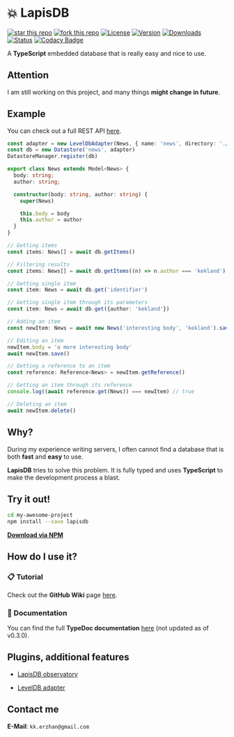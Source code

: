 # 💥 LapisDB

[![star this repo](http://githubbadges.com/star.svg?user=kekland&repo=lapisdb&style=flat)](https://github.com/kekland/lapisdb)
[![fork this repo](http://githubbadges.com/fork.svg?user=kekland&repo=lapisdb&style=flat)](https://github.com/kekland/lapisdb/fork)
[![License](https://img.shields.io/github/license/kekland/lapisdb.svg)](https://github.com/kekland/lapisdb)
[![Version](https://img.shields.io/npm/v/lapisdb.svg)](https://www.npmjs.com/package/lapisdb)
[![Downloads](https://img.shields.io/npm/dt/lapisdb.svg)](https://www.npmjs.com/package/lapisdb)
[![Status](https://travis-ci.org/kekland/lapisdb.svg?branch=master)](https://travis-ci.org/kekland/lapisdb)
[![Codacy Badge](https://api.codacy.com/project/badge/Grade/7203331dd64d47a290ac3e9ce3ef6d95)](https://www.codacy.com/app/kekland/lapisdb?utm_source=github.com&amp;utm_medium=referral&amp;utm_content=kekland/lapisdb&amp;utm_campaign=Badge_Grade)

A **TypeScript** embedded database that is really easy and nice to use. 

## Attention

I am still working on this project, and many things **might change in future**.

## Example

You can check out a full REST API [here](https://github.com/kekland/lapisdb-example).

```ts
const adapter = new LevelDbAdapter(News, { name: 'news', directory: './database' })
const db = new Datastore('news', adapter)
DatastoreManager.register(db)

export class News extends Model<News> {
  body: string;
  author: string;

  constructor(body: string, author: string) {
    super(News)

    this.body = body
    this.author = author
  }
}

// Getting items
const items: News[] = await db.getItems()

// Filtering results
const items: News[] = await db.getItems((n) => n.author === 'kekland')

// Getting single item
const item: News = await db.get('identifier')

// Getting single item through its parameters
const item: News = await db.get({author: 'kekland'})

// Adding an item
const newItem: News = await new News('interesting body', 'kekland').save()

// Editing an item
newItem.body = 'a more interesting body'
await newItem.save()

// Getting a reference to an item
const reference: Reference<News> = newItem.getReference()

// Getting an item through its reference
console.log((await reference.get(News)) === newItem) // true

// Deleting an item
await newItem.delete()

```

## Why?

During my experience writing servers, I often cannot find a database that is both **fast** and **easy** to use.

**LapisDB** tries to solve this problem. It is fully typed and uses **TypeScript** to make the development process a blast.

## Try it out!

```bash
cd my-awesome-project
npm install --save lapisdb
```

[**Download via NPM**](https://npmjs.com/package/lapisdb)

##  How do I use it?

### 📋 Tutorial

Check out the **GitHub Wiki** page [here](https://github.com/kekland/lapisdb/wiki).

### 📕 Documentation

You can find the full **TypeDoc documentation** [here](https://kekland.github.io/lapisdb) (not updated as of v0.3.0).

## Plugins, additional features

- [LapisDB observatory](https://github.com/kekland/lapisdb_observatory)

- [LevelDB adapter](https://github.com/kekland/lapisdb-level-adapter)

## Contact me

**E-Mail**: `kk.erzhan@gmail.com`
